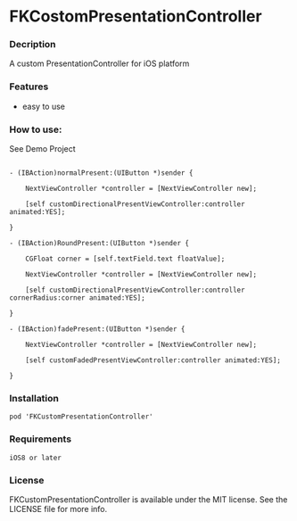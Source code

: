 # FKCostomPresentationController

### Decription

A custom PresentationController for iOS platform

### Features

- easy to use

### How to use:


See Demo Project

```

- (IBAction)normalPresent:(UIButton *)sender {

    NextViewController *controller = [NextViewController new];
    
    [self customDirectionalPresentViewController:controller animated:YES];
    
}

- (IBAction)RoundPresent:(UIButton *)sender {

    CGFloat corner = [self.textField.text floatValue];
    
    NextViewController *controller = [NextViewController new];
    
    [self customDirectionalPresentViewController:controller cornerRadius:corner animated:YES];
    
}

- (IBAction)fadePresent:(UIButton *)sender {
    
    NextViewController *controller = [NextViewController new];
    
    [self customFadedPresentViewController:controller animated:YES];
    
}

```

### Installation

```
pod 'FKCustomPresentationController'

```

### Requirements

```
iOS8 or later
```

### License

FKCustomPresentationController is available under the MIT license. See the LICENSE file for more info.
